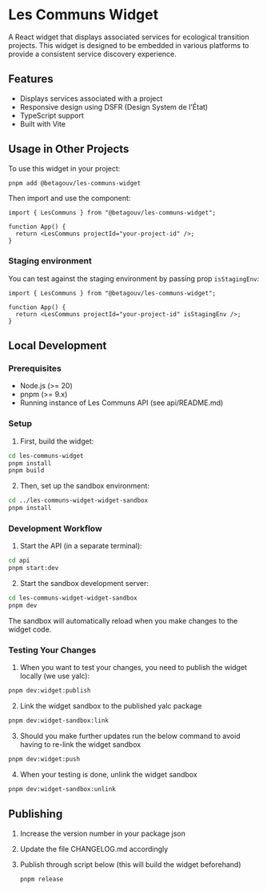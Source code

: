 # Les Communs Widget

A React widget that displays associated services for ecological transition projects. This widget is designed to be embedded in various platforms to provide a consistent service discovery experience.

## Features

- Displays services associated with a project
- Responsive design using DSFR (Design System de l'État)
- TypeScript support
- Built with Vite

## Usage in Other Projects

To use this widget in your project:

```bash
pnpm add @betagouv/les-communs-widget
```

Then import and use the component:

```tsx
import { LesCommuns } from "@betagouv/les-communs-widget";

function App() {
  return <LesCommuns projectId="your-project-id" />;
}
```

### Staging environment

You can test against the staging environment by passing prop `isStagingEnv`:

```tsx
import { LesCommuns } from "@betagouv/les-communs-widget";

function App() {
  return <LesCommuns projectId="your-project-id" isStagingEnv />;
}
```

## Local Development

### Prerequisites

- Node.js (>= 20)
- pnpm (>= 9.x)
- Running instance of Les Communs API (see api/README.md)

### Setup

1. First, build the widget:

```bash
cd les-communs-widget
pnpm install
pnpm build
```

2. Then, set up the sandbox environment:

```bash
cd ../les-communs-widget-widget-sandbox
pnpm install
```

### Development Workflow

1. Start the API (in a separate terminal):

```bash
cd api
pnpm start:dev
```

2. Start the sandbox development server:

```bash
cd les-communs-widget-widget-sandbox
pnpm dev
```

The sandbox will automatically reload when you make changes to the widget code.

### Testing Your Changes

1. When you want to test your changes, you need to publish the widget locally (we use yalc):

```bash
pnpm dev:widget:publish
```

2. Link the widget sandbox to the published yalc package

```bash
pnpm dev:widget-sandbox:link
```

3. Should you make further updates run the below command to avoid having to re-link the widget sandbox

```bash
pnpm dev:widget:push
```

4. When your testing is done, unlink the widget sandbox

```bash
pnpm dev:widget-sandbox:unlink
```

## Publishing

1. Increase the version number in your package json
2. Update the file CHANGELOG.md accordingly
3. Publish through script below (this will build the widget beforehand)

   ```bash
   pnpm release
   ```
